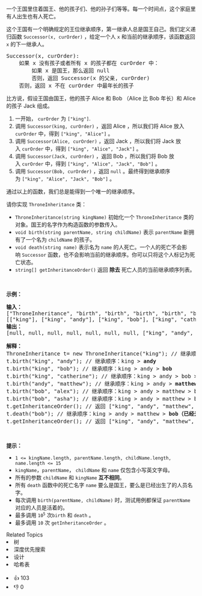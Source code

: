 <p>一个王国里住着国王、他的孩子们、他的孙子们等等。每一个时间点，这个家庭里有人出生也有人死亡。</p>

<p>这个王国有一个明确规定的王位继承顺序，第一继承人总是国王自己。我们定义递归函数&nbsp;<code>Successor(x, curOrder)</code>&nbsp;，给定一个人&nbsp;<code>x</code>&nbsp;和当前的继承顺序，该函数返回 <code>x</code>&nbsp;的下一继承人。</p>

<pre>
Successor(x, curOrder):
    如果 x 没有孩子或者所有 x 的孩子都在 curOrder 中：
        如果 x 是国王，那么返回 null
        否则，返回 Successor(x 的父亲, curOrder)
    否则，返回 x 不在 curOrder 中最年长的孩子
</pre>

<p>比方说，假设王国由国王，他的孩子&nbsp;Alice 和 Bob （Alice 比 Bob&nbsp;年长）和 Alice 的孩子&nbsp;Jack 组成。</p>

<ol> 
 <li>一开始，&nbsp;<code>curOrder</code>&nbsp;为&nbsp;<code>["king"]</code>.</li> 
 <li>调用&nbsp;<code>Successor(king, curOrder)</code>&nbsp;，返回 Alice ，所以我们将 Alice 放入 <code>curOrder</code>&nbsp;中，得到&nbsp;<code>["king", "Alice"]</code>&nbsp;。</li> 
 <li>调用&nbsp;<code>Successor(Alice, curOrder)</code>&nbsp;，返回 Jack ，所以我们将 Jack 放入&nbsp;<code>curOrder</code>&nbsp;中，得到&nbsp;<code>["king", "Alice", "Jack"]</code>&nbsp;。</li> 
 <li>调用&nbsp;<code>Successor(Jack, curOrder)</code>&nbsp;，返回 Bob ，所以我们将 Bob 放入&nbsp;<code>curOrder</code>&nbsp;中，得到&nbsp;<code>["king", "Alice", "Jack", "Bob"]</code>&nbsp;。</li> 
 <li>调用&nbsp;<code>Successor(Bob, curOrder)</code>&nbsp;，返回&nbsp;<code>null</code>&nbsp;。最终得到继承顺序为&nbsp;<code>["king", "Alice", "Jack", "Bob"]</code>&nbsp;。</li> 
</ol>

<p>通过以上的函数，我们总是能得到一个唯一的继承顺序。</p>

<p>请你实现&nbsp;<code>ThroneInheritance</code>&nbsp;类：</p>

<ul> 
 <li><code>ThroneInheritance(string kingName)</code> 初始化一个&nbsp;<code>ThroneInheritance</code>&nbsp;类的对象。国王的名字作为构造函数的参数传入。</li> 
 <li><code>void birth(string parentName, string childName)</code>&nbsp;表示&nbsp;<code>parentName</code>&nbsp;新拥有了一个名为&nbsp;<code>childName</code>&nbsp;的孩子。</li> 
 <li><code>void death(string name)</code>&nbsp;表示名为&nbsp;<code>name</code>&nbsp;的人死亡。一个人的死亡不会影响&nbsp;<code>Successor</code>&nbsp;函数，也不会影响当前的继承顺序。你可以只将这个人标记为死亡状态。</li> 
 <li><code>string[] getInheritanceOrder()</code>&nbsp;返回 <strong>除去</strong>&nbsp;死亡人员的当前继承顺序列表。</li> 
</ul>

<p>&nbsp;</p>

<p><strong>示例：</strong></p>

<pre>
<strong>输入：</strong>
["ThroneInheritance", "birth", "birth", "birth", "birth", "birth", "birth", "getInheritanceOrder", "death", "getInheritanceOrder"]
[["king"], ["king", "andy"], ["king", "bob"], ["king", "catherine"], ["andy", "matthew"], ["bob", "alex"], ["bob", "asha"], [null], ["bob"], [null]]
<strong>输出：</strong>
[null, null, null, null, null, null, null, ["king", "andy", "matthew", "bob", "alex", "asha", "catherine"], null, ["king", "andy", "matthew", "alex", "asha", "catherine"]]

<strong>解释：</strong>
ThroneInheritance t= new ThroneInheritance("king"); // 继承顺序：<strong>king</strong>
t.birth("king", "andy"); // 继承顺序：king &gt; <strong>andy</strong>
t.birth("king", "bob"); // 继承顺序：king &gt; andy &gt; <strong>bob</strong>
t.birth("king", "catherine"); // 继承顺序：king &gt; andy &gt; bob &gt; <strong>catherine</strong>
t.birth("andy", "matthew"); // 继承顺序：king &gt; andy &gt; <strong>matthew</strong> &gt; bob &gt; catherine
t.birth("bob", "alex"); // 继承顺序：king &gt; andy &gt; matthew &gt; bob &gt; <strong>alex</strong> &gt; catherine
t.birth("bob", "asha"); // 继承顺序：king &gt; andy &gt; matthew &gt; bob &gt; alex &gt; <strong>asha</strong> &gt; catherine
t.getInheritanceOrder(); // 返回 ["king", "andy", "matthew", "bob", "alex", "asha", "catherine"]
t.death("bob"); // 继承顺序：king &gt; andy &gt; matthew &gt; <strong>bob（已经去世）</strong>&gt; alex &gt; asha &gt; catherine
t.getInheritanceOrder(); // 返回 ["king", "andy", "matthew", "alex", "asha", "catherine"]
</pre>

<p>&nbsp;</p>

<p><strong>提示：</strong></p>

<ul> 
 <li><code>1 &lt;= kingName.length, parentName.length, childName.length, name.length &lt;= 15</code></li> 
 <li><code>kingName</code>，<code>parentName</code>，&nbsp;<code>childName</code>&nbsp;和&nbsp;<code>name</code>&nbsp;仅包含小写英文字母。</li> 
 <li>所有的参数&nbsp;<code>childName</code> 和&nbsp;<code>kingName</code>&nbsp;<strong>互不相同</strong>。</li> 
 <li>所有&nbsp;<code>death</code>&nbsp;函数中的死亡名字 <code>name</code>&nbsp;要么是国王，要么是已经出生了的人员名字。</li> 
 <li>每次调用 <code>birth(parentName, childName)</code> 时，测试用例都保证 <code>parentName</code> 对应的人员是活着的。</li> 
 <li>最多调用&nbsp;<code>10<sup>5</sup></code>&nbsp;次<code>birth</code> 和&nbsp;<code>death</code>&nbsp;。</li> 
 <li>最多调用&nbsp;<code>10</code>&nbsp;次&nbsp;<code>getInheritanceOrder</code>&nbsp;。</li> 
</ul>

<div><div>Related Topics</div><div><li>树</li><li>深度优先搜索</li><li>设计</li><li>哈希表</li></div></div><br><div><li>👍 103</li><li>👎 0</li></div>